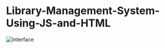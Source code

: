 # Library-Management-System-Using-JS-and-HTML
![Interface](https://user-images.githubusercontent.com/56502461/115280046-16ba2980-a165-11eb-9fcb-1ab4785372fe.JPG)
